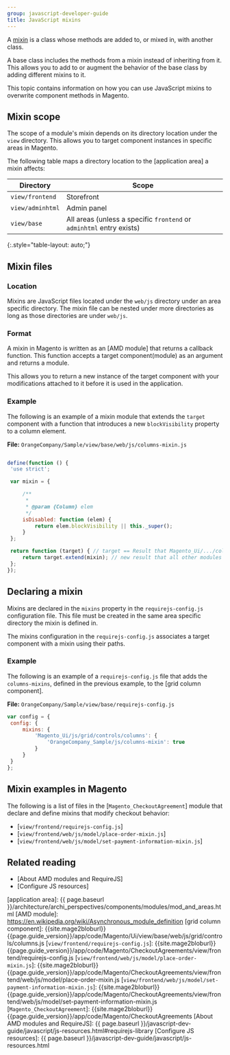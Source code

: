 ```yaml
---
group: javascript-developer-guide
title: JavaScript mixins
---
```


A [mixin] is a class whose methods are added to, or mixed in, with another class.

A base class includes the methods from a mixin instead of inheriting from it.
This allows you to add to or augment the behavior of the base class by adding different mixins to it.

This topic contains information on how you can use JavaScript mixins to overwrite component methods in Magento.

## Mixin scope

The scope of a module's mixin depends on its directory location under the `view` directory.
This allows you to target component instances in specific areas in Magento.

The following table maps a directory location to the [application area] a mixin affects:

| Directory        | Scope                                                                |
| ---------------- | -------------------------------------------------------------------- |
| `view/frontend`  | Storefront                                                           |
| `view/adminhtml` | Admin panel                                                          |
| `view/base`      | All areas (unless a specific `frontend` or `adminhtml` entry exists) |
{:.style="table-layout: auto;"}

## Mixin files

### Location

Mixins are JavaScript files located under the `web/js` directory under an area specific directory. 
The mixin file can be nested under more directories as long as those directories are under `web/js`.

### Format

A mixin in Magento is written as an [AMD module] that returns a callback function.
This function accepts a target component(module) as an argument and returns a module.

This allows you to return a new instance of the target component with your modifications attached to it before it is used in the application.

### Example

The following is an example of a mixin module that extends the `target` component with a function that introduces a new `blockVisibility` property to a column element.

**File:** `OrangeCompany/Sample/view/base/web/js/columns-mixin.js`

```javascript

define(function () {
 'use strict';

 var mixin = {

     /**
      *
      * @param {Column} elem
      */
     isDisabled: function (elem) {
         return elem.blockVisibility || this._super();
     }
 };

 return function (target) { // target == Result that Magento_Ui/.../columns returns.
     return target.extend(mixin); // new result that all other modules receive
 };
});

```

## Declaring a mixin

Mixins are declared in the `mixins` property in the `requirejs-config.js` configuration file.
This file must be created in the same area specific directory the mixin is defined in.

The mixins configuration in the `requirejs-config.js` associates a target component with a mixin using their paths.

### Example

The following is an example of a `requirejs-config.js` file that adds the `columns-mixins`, defined in the previous example, to the [grid column component].

**File:** `OrangeCompany/Sample/view/base/requirejs-config.js`

```javascript
var config = {
 config: {
     mixins: {
         'Magento_Ui/js/grid/controls/columns': {
             'OrangeCompany_Sample/js/columns-mixin': true
         }
     }
 }
};
```

## Mixin examples in Magento

The following is a list of files in the [`Magento_CheckoutAgreement`] module that declare and define mixins that modify checkout behavior:

* [`view/frontend/requirejs-config.js`]
* [`view/frontend/web/js/model/place-order-mixin.js`]
* [`view/frontend/web/js/model/set-payment-information-mixin.js`]

## Related reading

* [About AMD modules and RequireJS]
* [Configure JS resources]

[mixin]: https://en.wikipedia.org/wiki/Mixin
[application area]: {{ page.baseurl }}/architecture/archi_perspectives/components/modules/mod_and_areas.html
[AMD module]: https://en.wikipedia.org/wiki/Asynchronous_module_definition
[grid column component]: {{site.mage2bloburl}}{{page.guide_version}}/app/code/Magento/Ui/view/base/web/js/grid/controls/columns.js
[`view/frontend/requirejs-config.js`]: {{site.mage2bloburl}}{{page.guide_version}}/app/code/Magento/CheckoutAgreements/view/frontend/requirejs-config.js
[`view/frontend/web/js/model/place-order-mixin.js`]: {{site.mage2bloburl}}{{page.guide_version}}/app/code/Magento/CheckoutAgreements/view/frontend/web/js/model/place-order-mixin.js
[`view/frontend/web/js/model/set-payment-information-mixin.js`]: {{site.mage2bloburl}}{{page.guide_version}}/app/code/Magento/CheckoutAgreements/view/frontend/web/js/model/set-payment-information-mixin.js
[`Magento_CheckoutAgreement`]: {{site.mage2bloburl}}{{page.guide_version}}/app/code/Magento/CheckoutAgreements
[About AMD modules and RequireJS]: {{ page.baseurl }}/javascript-dev-guide/javascript/js-resources.html#requirejs-library
[Configure JS resources]: {{ page.baseurl }}/javascript-dev-guide/javascript/js-resources.html
